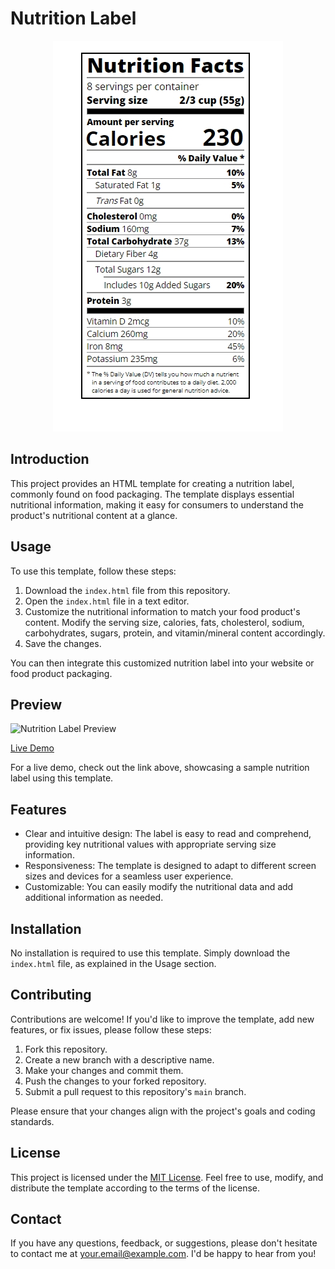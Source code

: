 # Nutrition Label

<p align="center">
    <img src="https://github.com/MrMariodude/NutritionLabel/blob/dde0cdaaf029200c82023ef42b7c9463fe188324/Screenshot_1.jpg" alt="Image Description" />
</p>

## Introduction

This project provides an HTML template for creating a nutrition label, commonly found on food packaging. The template displays essential nutritional information, making it easy for consumers to understand the product's nutritional content at a glance.

## Usage

To use this template, follow these steps:

1. Download the `index.html` file from this repository.
2. Open the `index.html` file in a text editor.
3. Customize the nutritional information to match your food product's content. Modify the serving size, calories, fats, cholesterol, sodium, carbohydrates, sugars, protein, and vitamin/mineral content accordingly.
4. Save the changes.

You can then integrate this customized nutrition label into your website or food product packaging.

## Preview

![Nutrition Label Preview](nutrition_label_preview.png)

[Live Demo](https://www.example.com)

For a live demo, check out the link above, showcasing a sample nutrition label using this template.

## Features

- Clear and intuitive design: The label is easy to read and comprehend, providing key nutritional values with appropriate serving size information.
- Responsiveness: The template is designed to adapt to different screen sizes and devices for a seamless user experience.
- Customizable: You can easily modify the nutritional data and add additional information as needed.

## Installation

No installation is required to use this template. Simply download the `index.html` file, as explained in the Usage section.

## Contributing

Contributions are welcome! If you'd like to improve the template, add new features, or fix issues, please follow these steps:

1. Fork this repository.
2. Create a new branch with a descriptive name.
3. Make your changes and commit them.
4. Push the changes to your forked repository.
5. Submit a pull request to this repository's `main` branch.

Please ensure that your changes align with the project's goals and coding standards.

## License

This project is licensed under the [MIT License](LICENSE). Feel free to use, modify, and distribute the template according to the terms of the license.

## Contact

If you have any questions, feedback, or suggestions, please don't hesitate to contact me at your.email@example.com. I'd be happy to hear from you!
